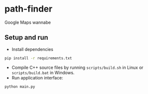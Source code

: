 # path-finder

Google Maps wannabe

## Setup and run

- Install dependencies

```bash
pip install -r requirements.txt
```

- Compile C++ source files by running `scripts/build.sh` in Linux or `scripts/build.bat` in Windows.
- Run application interface:
```bash
python main.py
```
